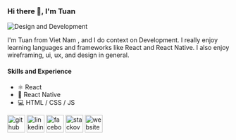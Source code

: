 ### Hi there 👋, I'm Tuan
![Design and Development](https://tenten.vn/tin-tuc/wp-content/uploads/2022/08/Lam-dep-code.jpg)

I'm Tuan from Viet Nam , and I do context on Development. I really enjoy learning languages and frameworks like React and React Native. I also enjoy wireframing, ui, ux, and design in general.

#### Skills and Experience
* ⚛ React
* 📱 React Native
* 💻 HTML / CSS / JS

[<img src='https://cdn.jsdelivr.net/npm/simple-icons@3.0.1/icons/github.svg' alt='github' height='40'>](https://github.com/tuannguyen-1309)  [<img src='https://cdn.jsdelivr.net/npm/simple-icons@3.0.1/icons/linkedin.svg' alt='linkedin' height='40'>](https://www.linkedin.com/in/https://www.linkedin.com/in/tu%E1%BA%A5n-nguy%E1%BB%85n-076442333/?trk=li_LOL_SPIN_global_careers_jobsgtm_conv_acq_dec2022_spinv1/)  [<img src='https://cdn.jsdelivr.net/npm/simple-icons@3.0.1/icons/facebook.svg' alt='facebook' height='40'>](https://www.facebook.com/tuannguyen5.daniel)  [<img src='https://cdn.jsdelivr.net/npm/simple-icons@3.0.1/icons/stackoverflow.svg' alt='stackoverflow' height='40'>](https://stackoverflow.com/users/tuannguyen-1309)  [<img src='https://cdn.jsdelivr.net/npm/simple-icons@3.0.1/icons/icloud.svg' alt='website' height='40'>](https://github.com/tuannguyen-1309)  

